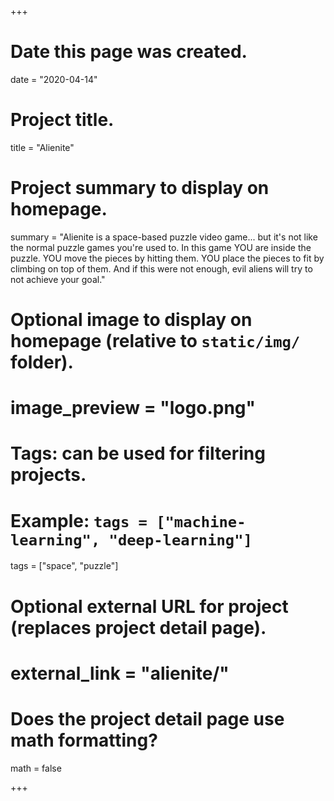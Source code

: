 +++
# Date this page was created.
date = "2020-04-14"

# Project title.
title = "Alienite"

# Project summary to display on homepage.
summary = "Alienite is a space-based puzzle video game... but it's not like the normal puzzle games you're used to. In this game YOU are inside the puzzle. YOU move the pieces by hitting them. YOU place the pieces to fit by climbing on top of them. And if this were not enough, evil aliens will try to not achieve your goal."

# Optional image to display on homepage (relative to `static/img/` folder).
# image_preview = "logo.png"


# Tags: can be used for filtering projects.
# Example: `tags = ["machine-learning", "deep-learning"]`
tags = ["space", "puzzle"]

# Optional external URL for project (replaces project detail page).
# external_link = "alienite/"

# Does the project detail page use math formatting?
math = false

+++

